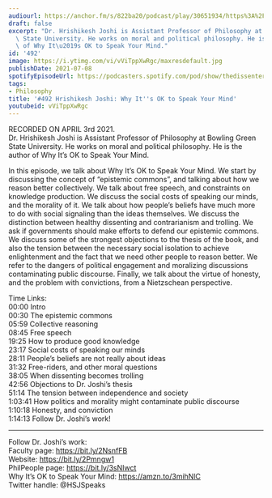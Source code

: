 ```yaml
---
audiourl: https://anchor.fm/s/822ba20/podcast/play/30651934/https%3A%2F%2Fd3ctxlq1ktw2nl.cloudfront.net%2Fstaging%2F2021-3-3%2F25d351a0-d1eb-07ea-ee63-e01c6977d4d1.m4a
draft: false
excerpt: "Dr. Hrishikesh Joshi is Assistant Professor of Philosophy at Bowling Green\
  \ State University. He works on moral and political philosophy. He is the author\
  \ of Why It\u2019s OK to Speak Your Mind."
id: '492'
image: https://i.ytimg.com/vi/vViTppXwRgc/maxresdefault.jpg
publishDate: 2021-07-08
spotifyEpisodeUrl: https://podcasters.spotify.com/pod/show/thedissenter/episodes/492-Hrishikesh-Joshi-Why-Its-OK-to-Speak-Your-Mind-eu5u2u
tags:
- Philosophy
title: '#492 Hrishikesh Joshi: Why It''s OK to Speak Your Mind'
youtubeid: vViTppXwRgc
---
```

<div class="timelinks">

RECORDED ON APRIL 3rd 2021.  
Dr. Hrishikesh Joshi is Assistant Professor of Philosophy at Bowling Green State University. He works on moral and political philosophy. He is the author of Why It’s OK to Speak Your Mind.

In this episode, we talk about Why It’s OK to Speak Your Mind.  We start by discussing the concept of “epistemic commons”, and talking about how we reason better collectively. We talk about free speech, and constraints on knowledge production. We discuss the social costs of speaking our minds, and the morality of it. We talk about how people’s beliefs have much more to do with social signaling than the ideas themselves. We discuss the distinction between healthy dissenting and contrarianism and trolling. We ask if governments should make efforts to defend our epistemic commons. We discuss some of the strongest objections to the thesis of the book, and also the tension between the necessary social isolation to achieve enlightenment and the fact that we need other people to reason better. We refer to the dangers of political engagement and moralizing discussions contaminating public discourse. Finally, we talk about the virtue of honesty, and the problem with convictions, from a Nietzschean perspective.

Time Links:  
<time>00:00</time> Intro  
<time>00:30</time> The epistemic commons  
<time>05:59</time> Collective reasoning  
<time>08:45</time> Free speech  
<time>19:25</time> How to produce good knowledge  
<time>23:17</time> Social costs of speaking our minds  
<time>28:11</time> People’s beliefs are not really about ideas  
<time>31:32</time> Free-riders, and other moral questions  
<time>38:05</time> When dissenting becomes trolling  
<time>42:56</time> Objections to Dr. Joshi’s thesis   
<time>51:14</time> The tension between independence and society  
<time>1:03:41</time> How politics and morality might contaminate public discourse  
<time>1:10:18</time> Honesty, and conviction  
<time>1:14:13</time> Follow Dr. Joshi’s work!

---

Follow Dr. Joshi’s work:  
Faculty page: https://bit.ly/2NsnfFB  
Website: https://bit.ly/2Pmngw1  
PhilPeople page: https://bit.ly/3sNIwct  
Why It’s OK to Speak Your Mind: https://amzn.to/3mihNlC  
Twitter handle: @HSJSpeaks
</div>

